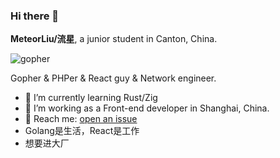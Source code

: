 ### Hi there 👋

**MeteorLiu/流星**, a junior student in Canton, China.

![gopher](https://github.com/MeteorsLiu/MeteorsLiu/assets/17515813/7f904837-ca36-45e3-b58d-7a242d7f94e4)

Gopher & PHPer & React guy & Network engineer.

- 🌱 I’m currently learning Rust/Zig
- 🤔 I’m working as a Front-end developer in Shanghai, China.
- 📧 Reach me: [open an issue](https://github.com/MeteorsLiu/MeteorsLiu/issues)
- Golang是生活，React是工作
- 想要进大厂
